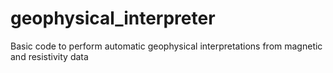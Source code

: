 # geophysical_interpreter
Basic code to perform automatic geophysical interpretations from magnetic and resistivity data
